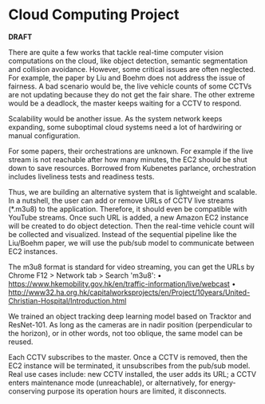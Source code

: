 # Cloud Computing Project
**DRAFT**

There are quite a few works that tackle real-time computer vision computations on the cloud, like object detection, semantic segmentation and collision avoidance. However, some critical issues are often neglected. For example, the paper by Liu and Boehm does not address the issue of fairness. A bad scenario would be, the live vehicle counts of some CCTVs are not updating because they do not get the fair share. The other extreme would be a deadlock, the master keeps waiting for a CCTV to respond.

Scalability would be another issue. As the system network keeps expanding, some suboptimal cloud systems need a lot of hardwiring or manual configuration.

For some papers, their orchestrations are unknown. For example if the live stream is not reachable after how many minutes, the EC2 should be shut down to save resources. Borrowed from Kubenetes parlance, orchestration includes liveliness tests and readiness tests.

Thus, we are building an alternative system that is lightweight and scalable. In a nutshell, the user can add or remove URLs of CCTV live streams (\*.m3u8) to the application. Therefore, it should even be compatible with YouTube streams. Once such URL is added, a new Amazon EC2 instance will be created to do object detection. Then the real-time vehicle count will be collected and visualized. Instead of the sequential pipeline like the Liu/Boehm paper, we will use the pub/sub model to communicate between EC2 instances.

The m3u8 format is standard for video streaming, you can get the URLs by Chrome F12 > Network tab > Search 'm3u8':
• https://www.hkemobility.gov.hk/en/traffic-information/live/webcast 
• http://www32.ha.org.hk/capitalworksprojects/en/Project/10years/United-Christian-Hospital/Introduction.html

We trained an object tracking deep learning model based on Tracktor and ResNet-101. As long as the cameras are in nadir position (perpendicular to the horizon), or in other words, not too oblique, the same model can be reused.

Each CCTV subscribes to the master. Once a CCTV is removed, then the EC2 instance will be terminated, it unsubscribes from the pub/sub model. Real use cases include: new CCTV installed, the user adds its URL; a CCTV enters maintenance mode (unreachable), or alternatively, for energy-conserving purpose its operation hours are limited, it disconnects.

 
